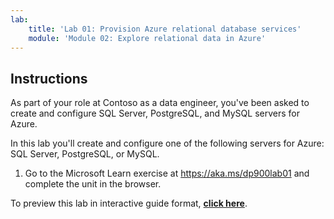 ```yaml
---
lab:
    title: 'Lab 01: Provision Azure relational database services'
    module: 'Module 02: Explore relational data in Azure'
---
```


## Instructions

As part of your role at Contoso as a data engineer, you've been asked to create and configure SQL Server, PostgreSQL, and MySQL servers for Azure.

In this lab you'll create and configure one of the following servers for Azure: SQL Server, PostgreSQL, or MySQL.

1.	Go to the Microsoft Learn exercise at https://aka.ms/dp900lab01 and complete the unit in the browser.

To preview this lab in interactive guide format, **[click here](https://mslearn.cloudguides.com/en-us/guides/DP-900%20Exam%20Guide%20-%20Azure%20Data%20Fundamentals%20Exercise%201)**.
